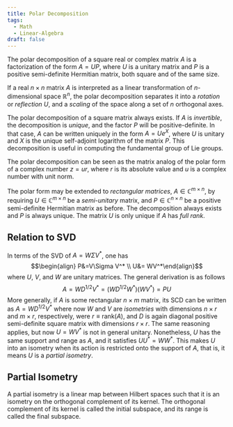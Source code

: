 ```yaml
---
title: Polar Decomposition
tags:
  - Math
  - Linear-Algebra
draft: false
---
```

The polar decomposition of a square real or complex matrix $A$ is a factorization of the form $A=UP$, where $U$ is a unitary matrix and $P$ is a positive semi-definite Hermitian matrix, both square and of the same size.

If a real $n\times n$ matrix $A$ is interpreted as a linear transformation of $n$-dimensional space $\mathbb{R}^n$, the polar decomposition separates it into a _rotation_ or _reflection_ $U$, and a _scaling_ of the space along a set of $n$ orthogonal axes.

The polar decomposition of a square matrix always exists. If $A$ is _invertible_, the decomposition is _unique_, and the factor $P$ will be positive-definite. In that case, $A$ can be written uniquely in the form $A=Ue^X$, where $U$ is unitary and $X$ is the unique self-adjoint logarithm of the matrix $P$. This decomposition is useful in computing the fundamental group of Lie groups.

The polar decomposition can be seen as the matrix analog of the polar form of a complex number $z=ur$, where $r$ is its absolute value and $u$ is a complex number with unit norm.

The polar form may be extended to _rectangular matrices_, $A\in \mathbb{C}^{m\times n}$, by requiring $U\in\mathbb{C}^{m\times n}$ be a _semi-unitary_ matrix, and $P\in \mathbb{C}^{n\times n}$ be a positive semi-definite Hermitian matrix as before. The decomposition always exists and $P$ is always unique. The matrix $U$ is only unique if $A$ has _full rank_. 

## Relation to SVD
In terms of the SVD of $A=W\Sigma V^*$, one has $$\begin{align} P&=V\Sigma V^* \\ U&= WV^*\end{align}$$ where $U$, $V$, and $W$ are unitary matrices. The general derivation is as follows $$A=WD^{1/2}V^*=(WD^{1/2}W^*)(WV^*) = PU $$More generally, if $A$ is some rectangular $n\times m$ matrix, its SCD can be written as $A=WD^{1/2}V^*$ where now $W$ and $V$ are _isometries_ with dimensions $n\times r$ and $m\times r$, respectively, were $r\equiv \text{rank}(A)$, and $D$ is again diagonal positive semi-definite square matrix with dimensions $r\times r$. The same reasoning applies, but now $U=WV^*$ is not in general unitary. Nonetheless, $U$ has the same support and range as $A$, and it satisfies $UU^*=WW^*$. This makes $U$ into an isometry when its action is restricted onto the support of $A$, that is, it means $U$ is a _partial isometry_. 

## Partial Isometry
A partial isometry is a linear map between Hilbert spaces such that it is an isometry on the orthogonal complement of its kernel. The orthogonal complement of its kernel is called the initial subspace, and its range is called the final subspace. 